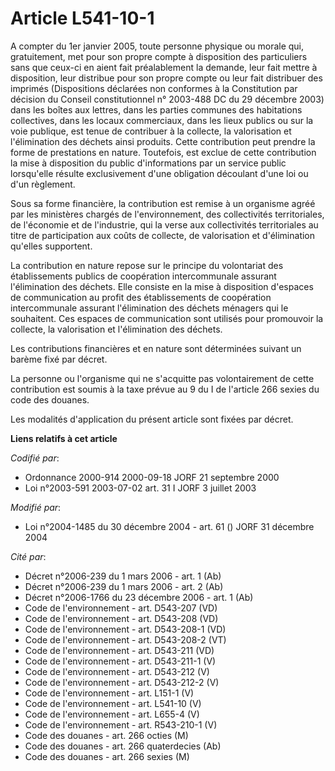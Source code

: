 # Article L541-10-1

A compter du 1er janvier 2005, toute personne physique ou morale qui, gratuitement, met pour son propre compte à disposition
des particuliers sans que ceux-ci en aient fait préalablement la demande, leur fait mettre à disposition, leur distribue pour
son propre compte ou leur fait distribuer des imprimés (Dispositions déclarées non conformes à la Constitution par décision
du Conseil constitutionnel n° 2003-488 DC du 29 décembre 2003) dans les boîtes aux lettres, dans les parties communes des
habitations collectives, dans les locaux commerciaux, dans les lieux publics ou sur la voie publique, est tenue de contribuer
à la collecte, la valorisation et l'élimination des déchets ainsi produits. Cette contribution peut prendre la forme de
prestations en nature. Toutefois, est exclue de cette contribution la mise à disposition du public d'informations par un
service public lorsqu'elle résulte exclusivement d'une obligation découlant d'une loi ou d'un règlement.

Sous sa forme financière, la contribution est remise à un organisme agréé par les ministères chargés de l'environnement, des
collectivités territoriales, de l'économie et de l'industrie, qui la verse aux collectivités territoriales au titre de
participation aux coûts de collecte, de valorisation et d'élimination qu'elles supportent.

La contribution en nature repose sur le principe du volontariat des établissements publics de coopération intercommunale
assurant l'élimination des déchets. Elle consiste en la mise à disposition d'espaces de communication au profit des
établissements de coopération intercommunale assurant l'élimination des déchets ménagers qui le souhaitent. Ces espaces de
communication sont utilisés pour promouvoir la collecte, la valorisation et l'élimination des déchets.

Les contributions financières et en nature sont déterminées suivant un barème fixé par décret.

La personne ou l'organisme qui ne s'acquitte pas volontairement de cette contribution est soumis à la taxe prévue au 9 du I
de l'article 266 sexies du code des douanes.

Les modalités d'application du présent article sont fixées par décret.

**Liens relatifs à cet article**

_Codifié par_:

  - Ordonnance 2000-914 2000-09-18 JORF 21 septembre 2000
  - Loi n°2003-591 2003-07-02 art. 31 I JORF 3 juillet 2003

_Modifié par_:

  - Loi n°2004-1485 du 30 décembre 2004 - art. 61 () JORF 31 décembre 2004

_Cité par_:

  - Décret n°2006-239 du 1 mars 2006 - art. 1 (Ab)
  - Décret n°2006-239 du 1 mars 2006 - art. 2 (Ab)
  - Décret n°2006-1766 du 23 décembre 2006 - art. 1 (Ab)
  - Code de l'environnement - art. D543-207 (VD)
  - Code de l'environnement - art. D543-208 (VD)
  - Code de l'environnement - art. D543-208-1 (VD)
  - Code de l'environnement - art. D543-208-2 (VT)
  - Code de l'environnement - art. D543-211 (VD)
  - Code de l'environnement - art. D543-211-1 (V)
  - Code de l'environnement - art. D543-212 (V)
  - Code de l'environnement - art. D543-212-2 (V)
  - Code de l'environnement - art. L151-1 (V)
  - Code de l'environnement - art. L541-10 (V)
  - Code de l'environnement - art. L655-4 (V)
  - Code de l'environnement - art. R543-210-1 (V)
  - Code des douanes - art. 266 octies (M)
  - Code des douanes - art. 266 quaterdecies (Ab)
  - Code des douanes - art. 266 sexies (M)
